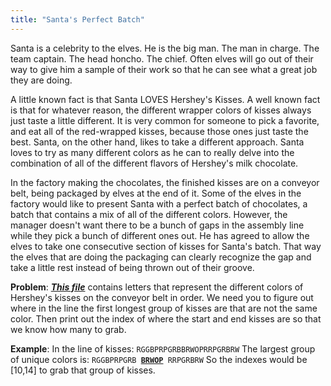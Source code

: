 ```yaml
---
title: "Santa's Perfect Batch"
---
```


Santa is a celebrity to the elves. He is the big man. The man in charge. The team captain. The head honcho. The chief. Often elves will go out of their way to give him a sample of their work so that he can see what a great job they are doing.

A little known fact is that Santa LOVES Hershey's Kisses. A well known fact is that for whatever reason, the different wrapper colors of kisses always just taste a little different. It is very common for someone to pick a favorite, and eat all of the red-wrapped kisses, because those ones just taste the best. Santa, on the other hand, likes to take a different approach. Santa loves to try as many different colors as he can to really delve into the combination of all of the different flavors of Hershey's milk chocolate.

In the factory making the chocolates, the finished kisses are on a conveyor belt, being packaged by elves at the end of it. Some of the elves in the factory would like to present Santa with a perfect batch of chocolates, a batch that contains a mix of all of the different colors. However, the manager doesn't want there to be a bunch of gaps in the assembly line while they pick a bunch of different ones out. He has agreed to allow the elves to take one consecutive section of kisses for Santa's batch. That way the elves that are doing the packaging can clearly recognize the gap and take a little rest instead of being thrown out of their groove.

**Problem**: **_[This file](./kisses.txt)_** contains letters that represent the different colors of Hershey's kisses on the conveyor belt in order. We need you to figure out where in the line the first longest group of kisses are that are not the same color. Then print out the index of where the start and end kisses are so that we know how many to grab.

**Example**:
In the line of kisses:
`RGGBPRPGRBBRWOPRRPGRBRW`
The largest group of unique colors is:
<code>RGGBPRPGRB <b><u>BRWOP</u></b> RRPGRBRW</code>
So the indexes would be [10,14] to grab that group of kisses.
